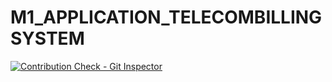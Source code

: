 # M1_APPLICATION_TELECOMBILLINGSYSTEM
[![Contribution Check - Git Inspector](https://github.com/santhosh1120/M1_APPLICATION_TELECOMBILLINGSYSTEM/actions/workflows/gitinspector.yml/badge.svg)](https://github.com/santhosh1120/M1_APPLICATION_TELECOMBILLINGSYSTEM/actions/workflows/gitinspector.yml)
